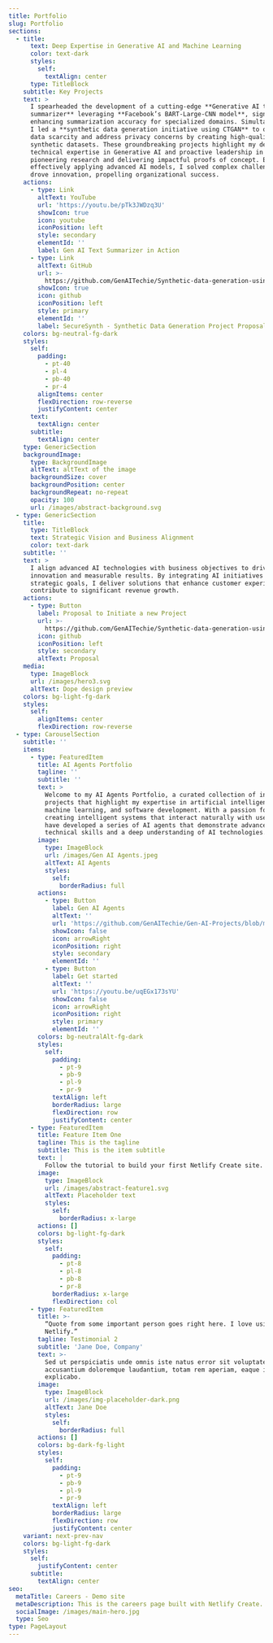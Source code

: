 ```yaml
---
title: Portfolio
slug: Portfolio
sections:
  - title:
      text: Deep Expertise in Generative AI and Machine Learning
      color: text-dark
      styles:
        self:
          textAlign: center
      type: TitleBlock
    subtitle: Key Projects
    text: >
      I spearheaded the development of a cutting-edge **Generative AI text
      summarizer** leveraging **Facebook’s BART-Large-CNN model**, significantly
      enhancing summarization accuracy for specialized domains. Simultaneously,
      I led a **synthetic data generation initiative using CTGAN** to overcome
      data scarcity and address privacy concerns by creating high-quality
      synthetic datasets. These groundbreaking projects highlight my deep
      technical expertise in Generative AI and proactive leadership in
      pioneering research and delivering impactful proofs of concept. By
      effectively applying advanced AI models, I solved complex challenges and
      drove innovation, propelling organizational success.
    actions:
      - type: Link
        altText: YouTube
        url: 'https://youtu.be/pTk3JWDzq3U'
        showIcon: true
        icon: youtube
        iconPosition: left
        style: secondary
        elementId: ''
        label: Gen AI Text Summarizer in Action
      - type: Link
        altText: GitHub
        url: >-
          https://github.com/GenAITechie/Synthetic-data-generation-using-GAN/blob/33fb8e6e44676ac72150598547154e755cb8bd52/SecureSynth%20-%20Synthetic%20Data%20Generation%20Proj%20Proposal%20-v2.pdf
        showIcon: true
        icon: github
        iconPosition: left
        style: primary
        elementId: ''
        label: SecureSynth - Synthetic Data Generation Project Proposal
    colors: bg-neutral-fg-dark
    styles:
      self:
        padding:
          - pt-40
          - pl-4
          - pb-40
          - pr-4
        alignItems: center
        flexDirection: row-reverse
        justifyContent: center
      text:
        textAlign: center
      subtitle:
        textAlign: center
    type: GenericSection
    backgroundImage:
      type: BackgroundImage
      altText: altText of the image
      backgroundSize: cover
      backgroundPosition: center
      backgroundRepeat: no-repeat
      opacity: 100
      url: /images/abstract-background.svg
  - type: GenericSection
    title:
      type: TitleBlock
      text: Strategic Vision and Business Alignment
      color: text-dark
    subtitle: ''
    text: >
      I align advanced AI technologies with business objectives to drive
      innovation and measurable results. By integrating AI initiatives with
      strategic goals, I deliver solutions that enhance customer experiences and
      contribute to significant revenue growth.
    actions:
      - type: Button
        label: Proposal to Initiate a new Project
        url: >-
          https://github.com/GenAITechie/Synthetic-data-generation-using-GAN/blob/33fb8e6e44676ac72150598547154e755cb8bd52/SecureSynth%20-%20Synthetic%20Data%20Generation%20Proj%20Proposal%20-v2.pdf
        icon: github
        iconPosition: left
        style: secondary
        altText: Proposal
    media:
      type: ImageBlock
      url: /images/hero3.svg
      altText: Dope design preview
    colors: bg-light-fg-dark
    styles:
      self:
        alignItems: center
        flexDirection: row-reverse
  - type: CarouselSection
    subtitle: ''
    items:
      - type: FeaturedItem
        title: AI Agents Portfolio
        tagline: ''
        subtitle: ''
        text: >
          Welcome to my AI Agents Portfolio, a curated collection of innovative
          projects that highlight my expertise in artificial intelligence,
          machine learning, and software development. With a passion for
          creating intelligent systems that interact naturally with users, I
          have developed a series of AI agents that demonstrate advanced
          technical skills and a deep understanding of AI technologies.
        image:
          type: ImageBlock
          url: /images/Gen AI Agents.jpeg
          altText: AI Agents
          styles:
            self:
              borderRadius: full
        actions:
          - type: Button
            label: Gen AI Agents
            altText: ''
            url: 'https://github.com/GenAITechie/Gen-AI-Projects/blob/main/README.md'
            showIcon: false
            icon: arrowRight
            iconPosition: right
            style: secondary
            elementId: ''
          - type: Button
            label: Get started
            altText: ''
            url: 'https://youtu.be/uqEGx173sYU'
            showIcon: false
            icon: arrowRight
            iconPosition: right
            style: primary
            elementId: ''
        colors: bg-neutralAlt-fg-dark
        styles:
          self:
            padding:
              - pt-9
              - pb-9
              - pl-9
              - pr-9
            textAlign: left
            borderRadius: large
            flexDirection: row
            justifyContent: center
      - type: FeaturedItem
        title: Feature Item One
        tagline: This is the tagline
        subtitle: This is the item subtitle
        text: |
          Follow the tutorial to build your first Netlify Create site.
        image:
          type: ImageBlock
          url: /images/abstract-feature1.svg
          altText: Placeholder text
          styles:
            self:
              borderRadius: x-large
        actions: []
        colors: bg-light-fg-dark
        styles:
          self:
            padding:
              - pt-8
              - pl-8
              - pb-8
              - pr-8
            borderRadius: x-large
            flexDirection: col
      - type: FeaturedItem
        title: >-
          “Quote from some important person goes right here. I love using
          Netlify.”
        tagline: Testimonial 2
        subtitle: 'Jane Doe, Company'
        text: >-
          Sed ut perspiciatis unde omnis iste natus error sit voluptatem
          accusantium doloremque laudantium, totam rem aperiam, eaque ipsa quae.
          explicabo.
        image:
          type: ImageBlock
          url: /images/img-placeholder-dark.png
          altText: Jane Doe
          styles:
            self:
              borderRadius: full
        actions: []
        colors: bg-dark-fg-light
        styles:
          self:
            padding:
              - pt-9
              - pb-9
              - pl-9
              - pr-9
            textAlign: left
            borderRadius: large
            flexDirection: row
            justifyContent: center
    variant: next-prev-nav
    colors: bg-light-fg-dark
    styles:
      self:
        justifyContent: center
      subtitle:
        textAlign: center
seo:
  metaTitle: Careers - Demo site
  metaDescription: This is the careers page built with Netlify Create.
  socialImage: /images/main-hero.jpg
  type: Seo
type: PageLayout
---
```

